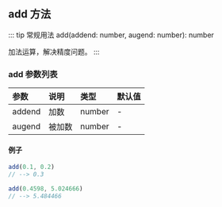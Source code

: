<!--
 * @Descripttion: 
 * @Author: 蔡远程
 * @Date: 2022-04-22 16:43:39
 * @LastEditTime: 2022-04-22 17:54:13
 * @LastEditors: 蔡远程
-->
## add 方法
::: tip 常规用法
add(addend: number, augend: number): number

加法运算，解决精度问题。
:::


### add 参数列表
| 参数          | 说明                 | 类型     | 默认值   |
| :----------- |:-----------------| :--------| :--------|
| addend         | 加数     | number | -|
| augend         | 被加数     | number | - |

#### 例子
```js
add(0.1, 0.2)
// --> 0.3

add(0.4598, 5.024666)
// --> 5.484466

```
